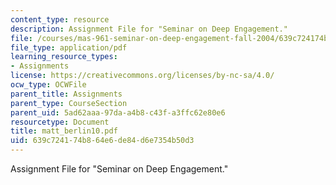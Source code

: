 ```yaml
---
content_type: resource
description: Assignment File for "Seminar on Deep Engagement."
file: /courses/mas-961-seminar-on-deep-engagement-fall-2004/639c724174b864e6de84d6e7354b50d3_matt_berlin10.pdf
file_type: application/pdf
learning_resource_types:
- Assignments
license: https://creativecommons.org/licenses/by-nc-sa/4.0/
ocw_type: OCWFile
parent_title: Assignments
parent_type: CourseSection
parent_uid: 5ad62aaa-97da-a4b8-c43f-a3ffc62e80e6
resourcetype: Document
title: matt_berlin10.pdf
uid: 639c7241-74b8-64e6-de84-d6e7354b50d3
---
```

Assignment File for "Seminar on Deep Engagement."